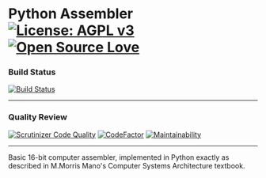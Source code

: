 # Python Assembler [![License: AGPL v3](https://img.shields.io/badge/License-AGPL%20v3-blue.svg)](https://opensource.org/licenses/AGPL-3.0/) [![Open Source Love](https://badges.frapsoft.com/os/v1/open-source.png?v=103)](https://opensource.com/resources/what-open-source)

### Build Status

[![Build Status](https://scrutinizer-ci.com/g/MahdiBaghbani/Python-Basic-Computer-Assembler/badges/build.png?b=master)](https://scrutinizer-ci.com/g/MahdiBaghbani/Python-Basic-Computer-Assembler/build-status/master)

---

### Quality Review

[![Scrutinizer Code Quality](https://scrutinizer-ci.com/g/MahdiBaghbani/Python-Basic-Computer-Assembler/badges/quality-score.png?b=master)](https://scrutinizer-ci.com/g/MahdiBaghbani/Python-Basic-Computer-Assembler/?branch=master)
[![CodeFactor](https://www.codefactor.io/repository/github/mahdibaghbani/python-basic-computer-assembler/badge)](https://www.codefactor.io/repository/github/mahdibaghbani/python-basic-computer-assembler)
[![Maintainability](https://api.codeclimate.com/v1/badges/c667ab8e1f453776e7f3/maintainability)](https://codeclimate.com/github/MahdiBaghbani/Python-Basic-Computer-Assembler/maintainability)

---
Basic 16-bit computer assembler, implemented in Python exactly as described in M.Morris Mano's Computer Systems Architecture textbook. 